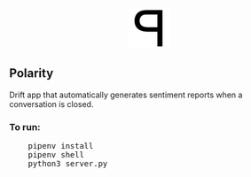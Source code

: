 <p align='center'>
    <img src='./assets/polarity_75.png'>
</p>


Polarity
---

Drift app that automatically generates sentiment reports when a conversation is closed.

### To run:

<pre>
    pipenv install
    pipenv shell
    python3 server.py
</pre>